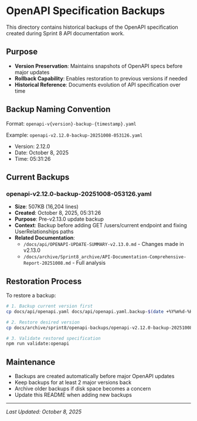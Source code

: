 # OpenAPI Specification Backups

This directory contains historical backups of the OpenAPI specification created during Sprint 8 API documentation work.

## Purpose

- **Version Preservation**: Maintains snapshots of OpenAPI specs before major updates
- **Rollback Capability**: Enables restoration to previous versions if needed
- **Historical Reference**: Documents evolution of API specification over time

## Backup Naming Convention

Format: `openapi-v{version}-backup-{timestamp}.yaml`

Example: `openapi-v2.12.0-backup-20251008-053126.yaml`

- Version: 2.12.0
- Date: October 8, 2025
- Time: 05:31:26

## Current Backups

### openapi-v2.12.0-backup-20251008-053126.yaml

- **Size**: 507KB (16,204 lines)
- **Created**: October 8, 2025, 05:31:26
- **Purpose**: Pre-v2.13.0 update backup
- **Context**: Backup before adding GET /users/current endpoint and fixing UserRelationships paths
- **Related Documentation**:
  - `/docs/api/OPENAPI-UPDATE-SUMMARY-v2.13.0.md` - Changes made in v2.13.0
  - `/docs/archive/Sprint8_archive/API-Documentation-Comprehensive-Report-20251008.md` - Full analysis

## Restoration Process

To restore a backup:

```bash
# 1. Backup current version first
cp docs/api/openapi.yaml docs/api/openapi.yaml.backup-$(date +%Y%m%d-%H%M%S)

# 2. Restore desired version
cp docs/archive/sprint8/openapi-backups/openapi-v2.12.0-backup-20251008-053126.yaml docs/api/openapi.yaml

# 3. Validate restored specification
npm run validate:openapi
```

## Maintenance

- Backups are created automatically before major OpenAPI updates
- Keep backups for at least 2 major versions back
- Archive older backups if disk space becomes a concern
- Update this README when adding new backups

---

_Last Updated: October 8, 2025_
